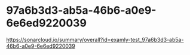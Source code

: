 # 97a6b3d3-ab5a-46b6-a0e9-6e6ed9220039
https://sonarcloud.io/summary/overall?id=examly-test_97a6b3d3-ab5a-46b6-a0e9-6e6ed9220039

